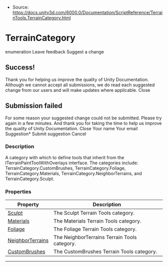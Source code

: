 * Source: https://docs.unity3d.com/6000.0/Documentation/ScriptReference/TerrainTools.TerrainCategory.html

# TerrainCategory
enumeration
Leave feedback
Suggest a change
## Success!
Thank you for helping us improve the quality of Unity Documentation. Although we cannot accept all submissions, we do read each suggested change from our users and will make updates where applicable.
Close
## Submission failed
For some reason your suggested change could not be submitted. Please <a>try again</a> in a few minutes. And thank you for taking the time to help us improve the quality of Unity Documentation.
Close
Your name Your email Suggestion* Submit suggestion
Cancel
### Description
A category with which to define tools that inherit from the ITerrainPaintToolWithOverlays interface.
The categories include: TerrainCategory.CustomBrushes, TerrainCategory.Foliage, TerrainCategory.Materials, TerrainCategory.NeighborTerrains, and TerrainCategory.Sculpt.
### Properties
Property | Description  
---|---  
[Sculpt](https://docs.unity3d.com/6000.0/Documentation/ScriptReference/TerrainTools.TerrainCategory.Sculpt.html) | The Sculpt Terrain Tools category.  
[Materials](https://docs.unity3d.com/6000.0/Documentation/ScriptReference/TerrainTools.TerrainCategory.Materials.html) | The Materials Terrain Tools category.  
[Foliage](https://docs.unity3d.com/6000.0/Documentation/ScriptReference/TerrainTools.TerrainCategory.Foliage.html) | The Foliage Terrain Tools category.  
[NeighborTerrains](https://docs.unity3d.com/6000.0/Documentation/ScriptReference/TerrainTools.TerrainCategory.NeighborTerrains.html) | The NeighborTerrains Terrain Tools category.  
[CustomBrushes](https://docs.unity3d.com/6000.0/Documentation/ScriptReference/TerrainTools.TerrainCategory.CustomBrushes.html) | The CustomBrushes Terrain Tools category.  
* * *
